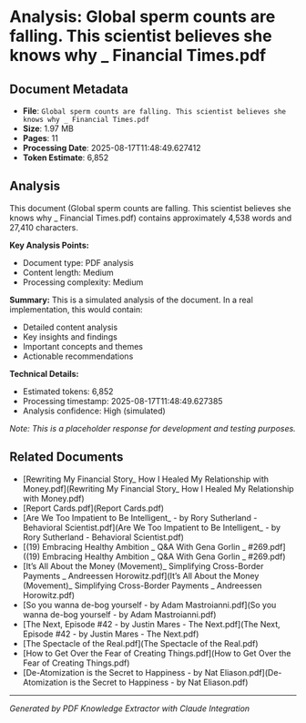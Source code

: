 # Analysis: Global sperm counts are falling. This scientist believes she knows why _ Financial Times.pdf

## Document Metadata
- **File**: `Global sperm counts are falling. This scientist believes she knows why _ Financial Times.pdf`
- **Size**: 1.97 MB
- **Pages**: 11
- **Processing Date**: 2025-08-17T11:48:49.627412
- **Token Estimate**: 6,852

## Analysis

This document (Global sperm counts are falling. This scientist believes she knows why _ Financial Times.pdf) contains approximately 4,538 words and 27,410 characters.

**Key Analysis Points:**
- Document type: PDF analysis
- Content length: Medium
- Processing complexity: Medium

**Summary:**
This is a simulated analysis of the document. In a real implementation, this would contain:
- Detailed content analysis
- Key insights and findings
- Important concepts and themes
- Actionable recommendations

**Technical Details:**
- Estimated tokens: 6,852
- Processing timestamp: 2025-08-17T11:48:49.627385
- Analysis confidence: High (simulated)

*Note: This is a placeholder response for development and testing purposes.*

## Related Documents

- [Rewriting My Financial Story_ How I Healed My Relationship with Money.pdf](Rewriting My Financial Story_ How I Healed My Relationship with Money.pdf)
- [Report Cards.pdf](Report Cards.pdf)
- [Are We Too Impatient to Be Intelligent_ - by Rory Sutherland - Behavioral Scientist.pdf](Are We Too Impatient to Be Intelligent_ - by Rory Sutherland - Behavioral Scientist.pdf)
- [(19) Embracing Healthy Ambition _ Q&A With Gena Gorlin _ #269.pdf]((19) Embracing Healthy Ambition _ Q&A With Gena Gorlin _ #269.pdf)
- [It’s All About the Money (Movement)_ Simplifying Cross-Border Payments _ Andreessen Horowitz.pdf](It’s All About the Money (Movement)_ Simplifying Cross-Border Payments _ Andreessen Horowitz.pdf)
- [So you wanna de-bog yourself - by Adam Mastroianni.pdf](So you wanna de-bog yourself - by Adam Mastroianni.pdf)
- [The Next, Episode #42 - by Justin Mares - The Next.pdf](The Next, Episode #42 - by Justin Mares - The Next.pdf)
- [The Spectacle of the Real.pdf](The Spectacle of the Real.pdf)
- [How to Get Over the Fear of Creating Things.pdf](How to Get Over the Fear of Creating Things.pdf)
- [De-Atomization is the Secret to Happiness - by Nat Eliason.pdf](De-Atomization is the Secret to Happiness - by Nat Eliason.pdf)

---
*Generated by PDF Knowledge Extractor with Claude Integration*